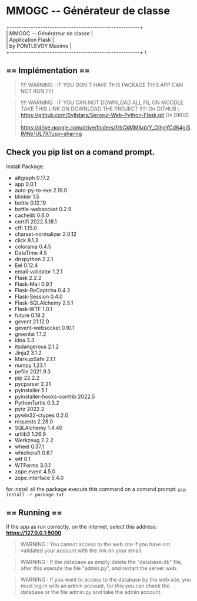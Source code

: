 # MMOGC -- Générateur de classe
 
 +-------------------------------------------------------+ \
 |		 MMOGC -- Générateur de classe	         | \
 |		       Application Flask	         | \
 |	      	      by PONTLEVOY Maxime		 | \
 +-------------------------------------------------------+ \

## == Implémentation ==

> !!!! WARNING : IF YOU DON'T HAVE THIS PACKAGE THIS APP CAN NOT RUN !!!!!

> !!!! WARNING : IF YOU CAN NOT DOWNLOAD ALL FIL ON MOODLE TAKE THIS LINK ON DOWNLOAD THE PROJECT !!!!!
On GITHUB : https://github.com/Syllstars/Serveur-Web-Python-Flask.git
On DRIVE : https://drive.google.com/drive/folders/1rbCkMMAqVY_OlhgYCd64gISIMNx1UL7X?usp=sharing

## Check you pip list on a comand prompt.
Install Package:
- altgraph                  0.17.2     
- app                       0.0.1      
- auto-py-to-exe            2.19.0     
- blinker                   1.5        
- bottle                    0.12.19    
- bottle-websocket          0.2.9      
- cachelib                  0.6.0      
- certifi                   2022.5.18.1
- cffi                      1.15.0     
- charset-normalizer        2.0.12
- click                     8.1.3
- colorama                  0.4.5
- DateTime                  4.5
- dnspython                 2.2.1
- Eel                       0.12.4
- email-validator           1.2.1
- Flask                     2.2.2
- Flask-Mail                0.9.1
- Flask-ReCaptcha           0.4.2
- Flask-Session             0.4.0
- Flask-SQLAlchemy          2.5.1
- Flask-WTF                 1.0.1
- future                    0.18.2
- gevent                    21.12.0
- gevent-websocket          0.10.1
- greenlet                  1.1.2
- idna                      3.3
- itsdangerous              2.1.2
- Jinja2                    3.1.2
- MarkupSafe                2.1.1
- numpy                     1.23.1
- pefile                    2021.9.3
- pip                       22.2.2
- pycparser                 2.21
- pyinstaller               5.1
- pyinstaller-hooks-contrib 2022.5
- PythonTurtle              0.3.2
- pytz                      2022.2
- pywin32-ctypes            0.2.0
- requests                  2.28.0
- SQLAlchemy                1.4.40
- urllib3                   1.26.9
- Werkzeug                  2.2.2
- wheel                     0.37.1
- whichcraft                0.6.1
- wtf                       0.1
- WTForms                   3.0.1
- zope.event                4.5.0
- zope.interface            5.4.0 

for install all the package execute this command on a comand prompt:
`pip install -r package.txt`

## == Running ==
If the app as run correctly, on the internet, select this address:
**https://127.0.0.1:5000**

>  WARNING : You cannot access to the web site if you have not validated your account with the link on your email.

> WARNING : If the database as empty delete the "database.db" file, after this execute the file "admin.py", and restart the server web.

> WARNING : If you want to access to the database by the web site, you must log in with an admin account, 
		  for this you can check the database or the file admin.py and take the admin account.

